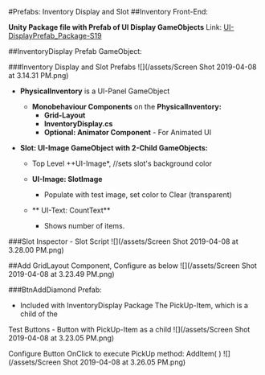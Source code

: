 #Prefabs: Inventory Display and Slot 
##Inventory Front-End:

**Unity Package file with Prefab of UI Display GameObjects**
Link: [UI-DisplayPrefab_Package-S19](https://utdallas.box.com/v/UI-InventoryDisplay-S19)

##InventoryDisplay Prefab GameObject:

###Inventory Display and Slot Prefabs
![](/assets/Screen Shot 2019-04-08 at 3.14.31 PM.png)

- **PhysicalInventory** is a  UI-Panel GameObject 
    - **Monobehaviour Components** on the **PhysicalInventory:**  
        - **Grid-Layout**
        - **InventoryDisplay.cs**
        - **Optional:  Animator Component** - For Animated UI
    

- **Slot: UI-Image GameObject with 2-Child GameObjects:**   
    - Top Level ++UI-Image*, //sets slot's background color   


    - **UI-Image: SlotImage** 
        - Populate with test image, set color to Clear (transparent) 


    - **  UI-Text: CountText**
        - Shows number of items.  


###Slot Inspector - Slot Script
![](/assets/Screen Shot 2019-04-08 at 3.28.00 PM.png)


##Add GridLayout Component, Configure as below
![](/assets/Screen Shot 2019-04-08 at 3.23.49 PM.png)

###BtnAddDiamond Prefab:
 - Included with InventoryDisplay Package
 The PickUp-Item, which is a child of the 

Test Buttons - Button with PickUp-Item as a child
![](/assets/Screen Shot 2019-04-08 at 3.23.05 PM.png)


Configure Button OnClick to execute PickUp method:  AddItem( )
![](/assets/Screen Shot 2019-04-08 at 3.26.05 PM.png)

